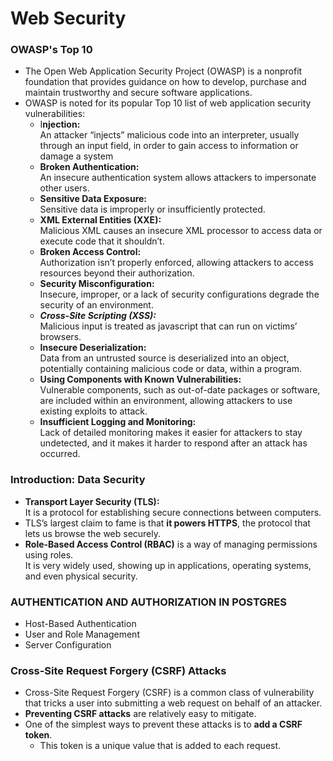 # Web Security

### OWASP's Top 10
* The Open Web Application Security Project (OWASP) is a nonprofit foundation that provides guidance on how to develop, purchase and maintain trustworthy and secure software applications. 
* OWASP is noted for its popular Top 10 list of web application security vulnerabilities:
    * I**njection:**     
    An attacker “injects” malicious code into an interpreter, usually through an input field, in order to gain access to information or damage a system
    * **Broken Authentication:**     
    An insecure authentication system allows attackers to impersonate other users.
    * **Sensitive Data Exposure:**    
     Sensitive data is improperly or insufficiently protected.
    * **XML External Entities (XXE):**    
     Malicious XML causes an insecure XML processor to access data or execute code that it shouldn’t.
    * **Broken Access Control:**      
     Authorization isn’t properly enforced, allowing attackers to access resources beyond their authorization.
    * **Security Misconfiguration:**     
    Insecure, improper, or a lack of security configurations degrade the security of an environment.
    * ***Cross-Site Scripting (XSS):***     
    Malicious input is treated as javascript that can run on victims’ browsers.
    * **Insecure Deserialization:**     
    Data from an untrusted source is deserialized into an object, potentially containing malicious code or data, within a program.
    * **Using Components with Known Vulnerabilities:**     
    Vulnerable components, such as out-of-date packages or software, are included within an environment, allowing attackers to use existing exploits to attack.
    * **Insufficient Logging and Monitoring:**     
    Lack of detailed monitoring makes it easier for attackers to stay undetected, and it makes it harder to respond after an attack has occurred.


### Introduction: Data Security
* **Transport Layer Security (TLS):**     
It is a protocol for establishing secure connections between computers.
* TLS’s largest claim to fame is that **it powers HTTPS**, the protocol that lets us browse the web securely.
* **Role-Based Access Control (RBAC)** is a way of managing permissions using roles.      
It is very widely used, showing up in applications, operating systems, and even physical security.

### AUTHENTICATION AND AUTHORIZATION IN POSTGRES
* Host-Based Authentication
* User and Role Management
* Server Configuration

### Cross-Site Request Forgery (CSRF) Attacks
* Cross-Site Request Forgery (CSRF) is a common class of vulnerability that tricks a user into submitting a web request on behalf of an attacker.
* **Preventing CSRF attacks** are relatively easy to mitigate.
* One of the simplest ways to prevent these attacks is to **add a CSRF token**. 
    * This token is a unique value that is added to each request. 